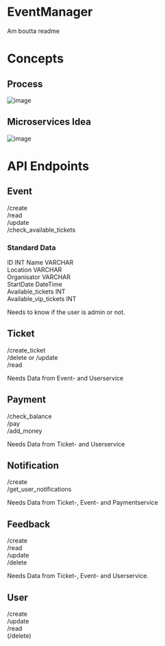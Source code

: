 # EventManager
Am boutta readme 

# Concepts
## Process
![image](https://github.com/user-attachments/assets/8a319b5d-f45f-47e2-beca-79070e116fe3)


## Microservices Idea
![image](https://github.com/user-attachments/assets/7d39198e-47e7-498f-9850-06615f22271d)

# API Endpoints
## Event
/create  
/read  
/update  
/check_available_tickets

### Standard Data
ID  INT
Name  VARCHAR  
Location VARCHAR  
Organisator VARCHAR  
StartDate  DateTime  
Available_tickets  INT  
Available_vip_tickets  INT  

Needs to know if the user is admin or not.

## Ticket
/create_ticket   
/delete or /update  
/read

Needs Data from Event- and Userservice

## Payment
/check_balance  
/pay  
/add_money

Needs Data from Ticket- and Userservice

## Notification
/create  
/get_user_notifications  

Needs Data from Ticket-, Event- and Paymentservice

## Feedback
/create  
/read  
/update  
/delete  

Needs Data from Ticket-, Event- and Userservice.
## User
/create  
/update  
/read  
(/delete)  


